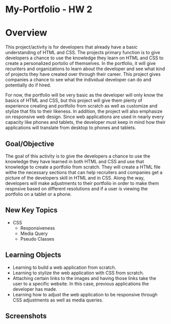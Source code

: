 # My-Portfolio - HW 2

# Overview
This project/activity is for developers that already have a basic understanding of HTML and CSS. The projects primary function is to give developers a chance to use the knowledge they learn on HTML and CSS to create a personalized portolio of themselves. In the portfolio, it will give recuriters and organizations to learn about the developer and see what kind of projects they have created over through their career. This project gives companies a chance to see what the individual developer can do and potentially do if hired.

For now, the portfolio will be very basic as the developer will only know the basics of HTML and CSS, but this project will give them plenty of experience creating and portfolio from scratch as well as customize and stylize that fits to their likeness. In addition, the project will also emphasize on responsive web design. Since web applications are used in nearly every capacity like phones and tablets, the developer must keep in mind how their applications will translate from desktop to phones and tablets.

## Goal/Objective

The goal of this activity is to give the developers a chance to use the knowledge they have learned in both HTML and CSS and use that knowledge to create a portfolio from scratch. They will create a HTML file withe the necessary sections that can help recruiters and companies get a picture of the developers skill in HTML and in CSS. Along the way, developers will make adjustments to their portfolio in order to make them respnsive based on different resolutions and if a user is viewing the portfolio on a tablet or a phone.

## New Key Topics

* CSS
  * Responsiveness
  * Media Query
  * Pseudo Classes

## Learning Objects

* Learning to build a web application from scratch.
* Learning to stylize the web application with CSS from scratch.
* Attaching certain links to the images and having those links take the user to a specific website. In this case, previous applications the developer has made.
* Learning how to adjust the web application to be responsive through CSS adjustments as well as media queries.

## Screenshots